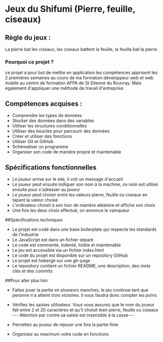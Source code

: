 # Jeux du Shifumi (Pierre, feuille, ciseaux)

## Règle du jeux :

La pierre bat les ciseaux,
les ciseaux battent la feuille,
la feuille bat la pierre.

### Pourquoi ce projet ?

ce projet a pour but de mettre en application les compétences apprisent les 2 premières semaines
au cours de ma formation développeur web et web mobile au centre de formation AFPA de St Etienne du Rouvray.
Mais également d'appliquer une méthode de travail d'entreprise.

## Compétences acquises :

- Comprendre les types de données
- Stocker des données dans des variables
- Utiliser les structures conditionnelles
- Utiliser des boucles pour parcourir des données
- Créer et utiliser des fonctions
- Utiliser Git et GitHub
- Schématiser un programme
- Organiser son code de manière propre et maintenable

## Spécifications fonctionnelles 

- Le joueur arrive sur le site, il voit un message d'accueil
- Le joueur peut ensuite indiquer son nom à la machine, ce nom est utilisé ensuite pour s'adresser au joueur
- Le joueur peut choisir entre les valeurs pierre, feuille ou ciseaux en tapant la valeur chosie
- L'ordinateur choisit à son tour de manière aléatoire et affiche son choix
- Une fois les deux choix effectué, on annonce le vainqueur

##Spécifications techniques

- Le projet est codé dans une base boilerplate qui respecte les standards de l'industrie
- Le JavaScript est dans un fichier séparé
- Le code est commenté, indenté, lisible et maintenable
- Le jeu est accessible via un fichier index.html
- Le code du projet est disponible sur un repository GitHub
- Le projet est hebergé sur une gh-page
- Le repository contient un fichier README, une description, des mots clés et des commits

##Pour aller plus loin 

- Faites jouer la partie en plusieurs manches, le jeu continue tant que peronne n'a atteint trois victoires.
 il vous faudra donc compter les poins

- Vérifiez les saisies utilisateur. Vous vous assurez que le nom du joueur fait entre 2 et 20 caractères et
 qu'il choisit bien pierre, feuille ou ciseaux
--- Attention par contre sa saisie est insensible à la casse---

- Pernettez au joueur de rejouer une fois la partie finie

- Organisez au maximum votre code en fonctions
